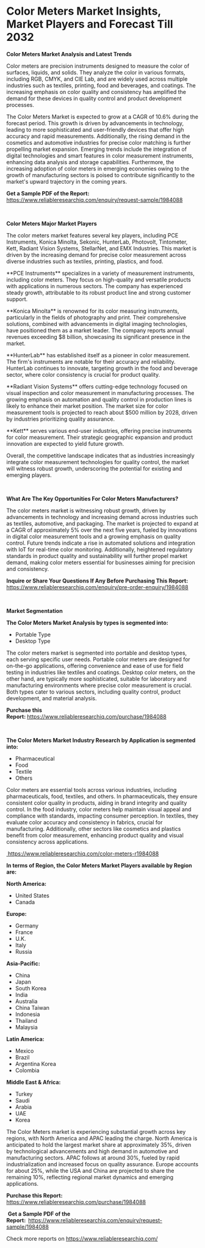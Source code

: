 <p><h1>Color Meters Market Insights, Market Players and Forecast Till 2032</h1></p><p><strong>Color Meters Market Analysis and Latest Trends</strong></p>
<p><p>Color meters are precision instruments designed to measure the color of surfaces, liquids, and solids. They analyze the color in various formats, including RGB, CMYK, and CIE Lab, and are widely used across multiple industries such as textiles, printing, food and beverages, and coatings. The increasing emphasis on color quality and consistency has amplified the demand for these devices in quality control and product development processes.</p><p>The Color Meters Market is expected to grow at a CAGR of 10.6% during the forecast period. This growth is driven by advancements in technology, leading to more sophisticated and user-friendly devices that offer high accuracy and rapid measurements. Additionally, the rising demand in the cosmetics and automotive industries for precise color matching is further propelling market expansion. Emerging trends include the integration of digital technologies and smart features in color measurement instruments, enhancing data analysis and storage capabilities. Furthermore, the increasing adoption of color meters in emerging economies owing to the growth of manufacturing sectors is poised to contribute significantly to the market's upward trajectory in the coming years.</p></p>
<p><strong>Get a Sample PDF of the Report:&nbsp;</strong> <a href="https://www.reliableresearchiq.com/enquiry/request-sample/1984088?utm_campaign=2144&utm_medium=2&utm_source=Github&utm_content=ia&utm_term=17022025&utm_id=color-meters">https://www.reliableresearchiq.com/enquiry/request-sample/1984088</a></p>
<p>&nbsp;</p>
<p><strong>Color Meters Major Market Players</strong></p>
<p><p>The color meters market features several key players, including PCE Instruments, Konica Minolta, Sekonic, HunterLab, Photovolt, Tintometer, Kett, Radiant Vision Systems, StellarNet, and EMX Industries. This market is driven by the increasing demand for precise color measurement across diverse industries such as textiles, printing, plastics, and food.</p><p>**PCE Instruments** specializes in a variety of measurement instruments, including color meters. They focus on high-quality and versatile products with applications in numerous sectors. The company has experienced steady growth, attributable to its robust product line and strong customer support.</p><p>**Konica Minolta** is renowned for its color measuring instruments, particularly in the fields of photography and print. Their comprehensive solutions, combined with advancements in digital imaging technologies, have positioned them as a market leader. The company reports annual revenues exceeding $8 billion, showcasing its significant presence in the market.</p><p>**HunterLab** has established itself as a pioneer in color measurement. The firm's instruments are notable for their accuracy and reliability. HunterLab continues to innovate, targeting growth in the food and beverage sector, where color consistency is crucial for product quality.</p><p>**Radiant Vision Systems** offers cutting-edge technology focused on visual inspection and color measurement in manufacturing processes. The growing emphasis on automation and quality control in production lines is likely to enhance their market position. The market size for color measurement tools is projected to reach about $500 million by 2028, driven by industries prioritizing quality assurance.</p><p>**Kett** serves various end-user industries, offering precise instruments for color measurement. Their strategic geographic expansion and product innovation are expected to yield future growth.</p><p>Overall, the competitive landscape indicates that as industries increasingly integrate color measurement technologies for quality control, the market will witness robust growth, underscoring the potential for existing and emerging players.</p></p>
<p>&nbsp;</p>
<p><strong>What Are The Key Opportunities For Color Meters Manufacturers?</strong></p>
<p><p>The color meters market is witnessing robust growth, driven by advancements in technology and increasing demand across industries such as textiles, automotive, and packaging. The market is projected to expand at a CAGR of approximately 5% over the next five years, fueled by innovations in digital color measurement tools and a growing emphasis on quality control. Future trends indicate a rise in automated solutions and integration with IoT for real-time color monitoring. Additionally, heightened regulatory standards in product quality and sustainability will further propel market demand, making color meters essential for businesses aiming for precision and consistency.</p></p>
<p><strong>Inquire or Share Your Questions If Any Before Purchasing This Report:</strong> <a href="https://www.reliableresearchiq.com/enquiry/pre-order-enquiry/1984088?utm_campaign=2144&utm_medium=2&utm_source=Github&utm_content=ia&utm_term=17022025&utm_id=color-meters">https://www.reliableresearchiq.com/enquiry/pre-order-enquiry/1984088</a></p>
<p>&nbsp;</p>
<p><strong>Market Segmentation</strong></p>
<p><strong>The Color Meters Market Analysis by types is segmented into:</strong></p>
<p><ul><li>Portable Type</li><li>Desktop Type</li></ul></p>
<p><p>The color meters market is segmented into portable and desktop types, each serving specific user needs. Portable color meters are designed for on-the-go applications, offering convenience and ease of use for field testing in industries like textiles and coatings. Desktop color meters, on the other hand, are typically more sophisticated, suitable for laboratory and manufacturing environments where precise color measurement is crucial. Both types cater to various sectors, including quality control, product development, and material analysis.</p></p>
<p><strong>Purchase this Report:&nbsp;</strong><a href="https://www.reliableresearchiq.com/purchase/1984088?utm_campaign=2144&utm_medium=2&utm_source=Github&utm_content=ia&utm_term=17022025&utm_id=color-meters">https://www.reliableresearchiq.com/purchase/1984088</a></p>
<p>&nbsp;</p>
<p><strong>The Color Meters Market Industry Research by Application is segmented into:</strong></p>
<p><ul><li>Pharmaceutical</li><li>Food</li><li>Textile</li><li>Others</li></ul></p>
<p><p>Color meters are essential tools across various industries, including pharmaceuticals, food, textiles, and others. In pharmaceuticals, they ensure consistent color quality in products, aiding in brand integrity and quality control. In the food industry, color meters help maintain visual appeal and compliance with standards, impacting consumer perception. In textiles, they evaluate color accuracy and consistency in fabrics, crucial for manufacturing. Additionally, other sectors like cosmetics and plastics benefit from color measurement, enhancing product quality and visual consistency across applications.</p></p>
<p><a href="https://www.reliableresearchiq.com/color-meters-r1984088?utm_campaign=2144&utm_medium=2&utm_source=Github&utm_content=ia&utm_term=17022025&utm_id=color-meters">&nbsp;https://www.reliableresearchiq.com/color-meters-r1984088</a></p>
<p><strong>In terms of Region, the Color Meters Market Players available by Region are:</strong></p>
<p>
    <p> <strong> North America: </strong>
        <ul>
            <li>United States</li>
            <li>Canada</li>
        </ul>
        </p> 
    <p> <strong> Europe: </strong>
        <ul>
            <li>Germany</li>
            <li>France</li>
            <li>U.K.</li>
            <li>Italy</li>
            <li>Russia</li>
        </ul>
        </p> 
    <p> <strong> Asia-Pacific: </strong>
        <ul>
            <li>China</li>
            <li>Japan</li>
            <li>South Korea</li>
            <li>India</li>
            <li>Australia</li>
            <li>China Taiwan</li>
            <li>Indonesia</li>
            <li>Thailand</li>
            <li>Malaysia</li>
        </ul>
        </p> 
    <p> <strong> Latin America: </strong>
        <ul>
            <li>Mexico</li>
            <li>Brazil</li>
            <li>Argentina Korea</li>
            <li>Colombia</li>
        </ul>
        </p> 
    <p> <strong> Middle East & Africa: </strong>
        <ul>
            <li>Turkey</li>
            <li>Saudi</li>
            <li>Arabia</li>
            <li>UAE</li>
            <li>Korea</li>
        </ul>
    </p>
    </p>
<p><p>The Color Meters market is experiencing substantial growth across key regions, with North America and APAC leading the charge. North America is anticipated to hold the largest market share at approximately 35%, driven by technological advancements and high demand in automotive and manufacturing sectors. APAC follows at around 30%, fueled by rapid industrialization and increased focus on quality assurance. Europe accounts for about 25%, while the USA and China are projected to share the remaining 10%, reflecting regional market dynamics and emerging applications.</p></p>
<p><strong>Purchase this Report: </strong><a href="https://www.reliableresearchiq.com/purchase/1984088?utm_campaign=2144&utm_medium=2&utm_source=Github&utm_content=ia&utm_term=17022025&utm_id=color-meters">https://www.reliableresearchiq.com/purchase/1984088</a></p>
<p>&nbsp;<strong>Get a Sample PDF of the Report:&nbsp;&nbsp;</strong><a href="https://www.reliableresearchiq.com/enquiry/request-sample/1984088?utm_campaign=2144&utm_medium=2&utm_source=Github&utm_content=ia&utm_term=17022025&utm_id=color-meters">https://www.reliableresearchiq.com/enquiry/request-sample/1984088</a></p>
<p><strong></strong></p>
<p>Check more reports on <a href="https://www.reliableresearchiq.com/?utm_campaign=2144&utm_medium=2&utm_source=Github&utm_content=ia&utm_term=17022025&utm_id=color-meters">https://www.reliableresearchiq.com/</a></p>